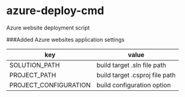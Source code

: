 # azure-deploy-cmd
Azure website deployment script

###Added Azure websites application settings

| key| value
| ----------------------- | ----------------------------------|
| SOLUTION_PATH           | build target .sln file path       |
| PROJECT_PATH            | build target .csproj file path    |
| PROJECT_CONFIGURATION   | build configuration option        |
